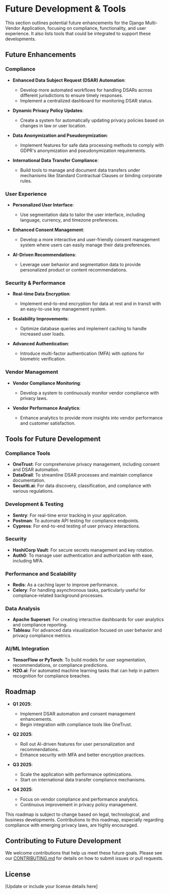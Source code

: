 # Future Development & Tools

This section outlines potential future enhancements for the Django Multi-Vendor Application, focusing on compliance, functionality, and user experience. It also lists tools that could be integrated to support these developments.

## Future Enhancements

### Compliance

- **Enhanced Data Subject Request (DSAR) Automation**: 
  - Develop more automated workflows for handling DSARs across different jurisdictions to ensure timely responses.
  - Implement a centralized dashboard for monitoring DSAR status.

- **Dynamic Privacy Policy Updates**: 
  - Create a system for automatically updating privacy policies based on changes in law or user location.

- **Data Anonymization and Pseudonymization**: 
  - Implement features for safe data processing methods to comply with GDPR's anonymization and pseudonymization requirements.

- **International Data Transfer Compliance**: 
  - Build tools to manage and document data transfers under mechanisms like Standard Contractual Clauses or binding corporate rules.

### User Experience

- **Personalized User Interface**: 
  - Use segmentation data to tailor the user interface, including language, currency, and timezone preferences.

- **Enhanced Consent Management**: 
  - Develop a more interactive and user-friendly consent management system where users can easily manage their data preferences.

- **AI-Driven Recommendations**: 
  - Leverage user behavior and segmentation data to provide personalized product or content recommendations.

### Security & Performance

- **Real-time Data Encryption**: 
  - Implement end-to-end encryption for data at rest and in transit with an easy-to-use key management system.

- **Scalability Improvements**: 
  - Optimize database queries and implement caching to handle increased user loads.

- **Advanced Authentication**: 
  - Introduce multi-factor authentication (MFA) with options for biometric verification.

### Vendor Management

- **Vendor Compliance Monitoring**: 
  - Develop a system to continuously monitor vendor compliance with privacy laws.

- **Vendor Performance Analytics**: 
  - Enhance analytics to provide more insights into vendor performance and customer satisfaction.

## Tools for Future Development

### Compliance Tools

- **OneTrust**: For comprehensive privacy management, including consent and DSAR automation.
- **DataGrail**: To streamline DSAR processes and maintain compliance documentation.
- **Securiti.ai**: For data discovery, classification, and compliance with various regulations.

### Development & Testing

- **Sentry**: For real-time error tracking in your application.
- **Postman**: To automate API testing for compliance endpoints.
- **Cypress**: For end-to-end testing of user privacy interactions.

### Security

- **HashiCorp Vault**: For secure secrets management and key rotation.
- **Auth0**: To manage user authentication and authorization with ease, including MFA.

### Performance and Scalability

- **Redis**: As a caching layer to improve performance.
- **Celery**: For handling asynchronous tasks, particularly useful for compliance-related background processes.

### Data Analysis

- **Apache Superset**: For creating interactive dashboards for user analytics and compliance reporting.
- **Tableau**: For advanced data visualization focused on user behavior and privacy compliance metrics.

### AI/ML Integration

- **TensorFlow or PyTorch**: To build models for user segmentation, recommendations, or compliance predictions.
- **H2O.ai**: For automated machine learning tasks that can help in pattern recognition for compliance breaches.

## Roadmap

- **Q1 2025**: 
  - Implement DSAR automation and consent management enhancements.
  - Begin integration with compliance tools like OneTrust.

- **Q2 2025**: 
  - Roll out AI-driven features for user personalization and recommendations.
  - Enhance security with MFA and better encryption practices.

- **Q3 2025**: 
  - Scale the application with performance optimizations.
  - Start on international data transfer compliance mechanisms.

- **Q4 2025**: 
  - Focus on vendor compliance and performance analytics.
  - Continuous improvement in privacy policy management.

This roadmap is subject to change based on legal, technological, and business developments. Contributions to this roadmap, especially regarding compliance with emerging privacy laws, are highly encouraged.

## Contributing to Future Development

We welcome contributions that help us meet these future goals. Please see our [CONTRIBUTING.md](CONTRIBUTING.md) for details on how to submit issues or pull requests.

## License

[Update or include your license details here]